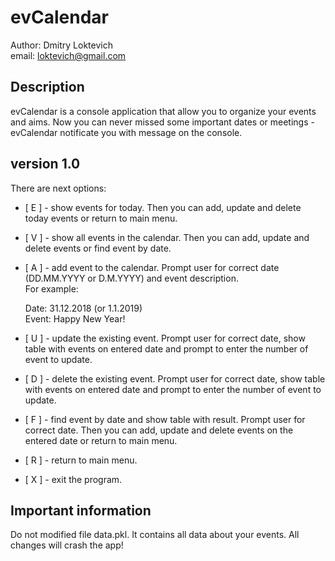 # evCalendar

Author: Dmitry Loktevich  
email: loktevich@gmail.com  

## Description
evCalendar is a console application that allow you to organize your events and aims. Now you can never missed some important dates or meetings - evCalendar notificate you with message on the console.

## version 1.0  
There are next options:  
+ [ E ] - show events for today. Then you can add, update and delete today events or return to main menu.
+ [ V ] - show all events in the calendar. Then you can add, update and delete events or find event by date.
+ [ A ] - add event to the calendar. Prompt user for correct date (DD.MM.YYYY or D.M.YYYY) and event description.  
For example:

    Date:  31.12.2018 (or 1.1.2019)  
    Event: Happy New Year!  

+ [ U ] - update the existing event. Prompt user for correct date, show table with events on entered date and prompt to enter the number of event to update.  
+ [ D ] - delete the existing event. Prompt user for correct date, show table with events on entered date and prompt to enter the number of event to update.  
+ [ F ] - find event by date and show table with result. Prompt user for correct date. Then you can add, update and delete events on the entered date or return to main menu.  
+ [ R ] - return to main menu.  
- [ X ] - exit the program.  

## Important information
Do not modified file data.pkl. It contains all data about your events. All changes will crash the app!

